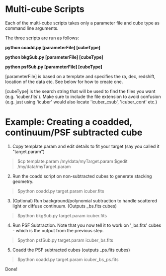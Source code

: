 # Multi-cube Scripts

Each of the multi-cube scripts takes only a parameter file and cube type as command line arguments.

The three scripts are run as follows:

**python coadd.py [parameterFile] [cubeType]**

**python bkgSub.py [parameterFile] [cubeType]**

**python psfSub.py [parameterFile] [cubeType]**

[parameterFile] is based on a template and specifies the ra, dec, redshift, location of the data etc. See below for how to create one.

[cubeType] is the search string that will be used to find the files you want (e.g. 'icuber.fits'). Make sure to include the file extension to avoid confusion (e.g. just using 'icuber' would also locate 'icuber_csub', 'icuber_cont' etc.)

# Example: Creating a coadded, continuum/PSF subtracted cube

1. Copy template.param and edit details to fit your target (say you called it "target.param")

> $cp template.param /my/data/myTarget.param
> $gedit /my/data/myTarget.param

2. Run the coadd script on non-subtracted cubes to generate stacking geometry.

> $python coadd.py target.param icuber.fits

3. (Optional) Run background/polynomial subtraction to handle scattered light or diffuse continuum. (Outputs _bs.fits cubes)

> $python bkgSub.py target.param icuber.fits

4. Run PSF Subtraction. Note that you now tell it to work on '_bs.fits' cubes - which is the output from the previous step.

> $python psfSub.py target.param icuber_bs.fits 

5. Coadd the PSF subtracted cubes (outputs _ps.fits cubes)

> $python coadd.py target.param icuber_bs_ps.fits

Done! 

